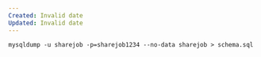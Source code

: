 ```yaml
---
Created: Invalid date
Updated: Invalid date
---
```

`mysqldump -u sharejob -p=sharejob1234 --no-data sharejob > schema.sql`